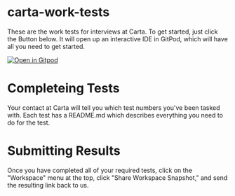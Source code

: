 # carta-work-tests
These are the work tests for interviews at Carta. To get started, just click the Button below. It will open up an interactive IDE in GitPod, which will have all you need to get started.

[![Open in Gitpod](https://gitpod.io/button/open-in-gitpod.svg)](https://gitpod.io/#https://github.com/carta-healthcare/carta-work-tests)

# Completeing Tests
Your contact at Carta will tell you which test numbers you've been tasked with. Each test has a 
README.md which describes everything you need to do for the test. 

# Submitting Results
Once you have completed all of your required tests, click on the "Workspace" menu at the top, click "Share Workspace Snapshot," and send the resulting
link back to us.
